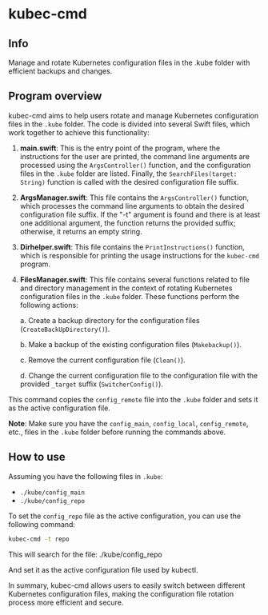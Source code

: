 # kubec-cmd

## Info
Manage and rotate Kubernetes configuration files in the .kube folder with efficient backups and changes.

## Program overview

kubec-cmd aims to help users rotate and manage Kubernetes configuration files in the `.kube` folder. The code is divided into several Swift files, which work together to achieve this functionality:

1. **main.swift**: This is the entry point of the program, where the instructions for the user are printed, the command line arguments are processed using the `ArgsController()` function, and the configuration files in the `.kube` folder are listed. Finally, the `SearchFiles(target: String)` function is called with the desired configuration file suffix.

2. **ArgsManager.swift**: This file contains the `ArgsController()` function, which processes the command line arguments to obtain the desired configuration file suffix. If the "-t" argument is found and there is at least one additional argument, the function returns the provided suffix; otherwise, it returns an empty string.

3. **Dirhelper.swift**: This file contains the `PrintInstructions()` function, which is responsible for printing the usage instructions for the `kubec-cmd` program.

4. **FilesManager.swift**: This file contains several functions related to file and directory management in the context of rotating Kubernetes configuration files in the `.kube` folder. These functions perform the following actions:

   a. Create a backup directory for the configuration files (`CreateBackUpDirectory()`).
   
   b. Make a backup of the existing configuration files (`Makebackup()`).
   
   c. Remove the current configuration file (`Clean()`).
   
   d. Change the current configuration file to the configuration file with the provided `_target` suffix (`SwitcherConfig()`).

This command copies the `config_remote` file into the `.kube` folder and sets it as the active configuration file.

**Note**: Make sure you have the `config_main`, `config_local`, `config_remote`, etc., files in the `.kube` folder before running the commands above.

## How to use

Assuming you have the following files in `.kube`:

- `./kube/config_main`
- `./kube/config_repo`

To set the `config_repo` file as the active configuration, you can use the following command:

```bash
kubec-cmd -t repo
```

This will search for the file:
./kube/config_repo


And set it as the active configuration file used by kubectl.

In summary,  kubec-cmd allows users to easily switch between different Kubernetes configuration files, making the configuration file rotation process more efficient and secure.